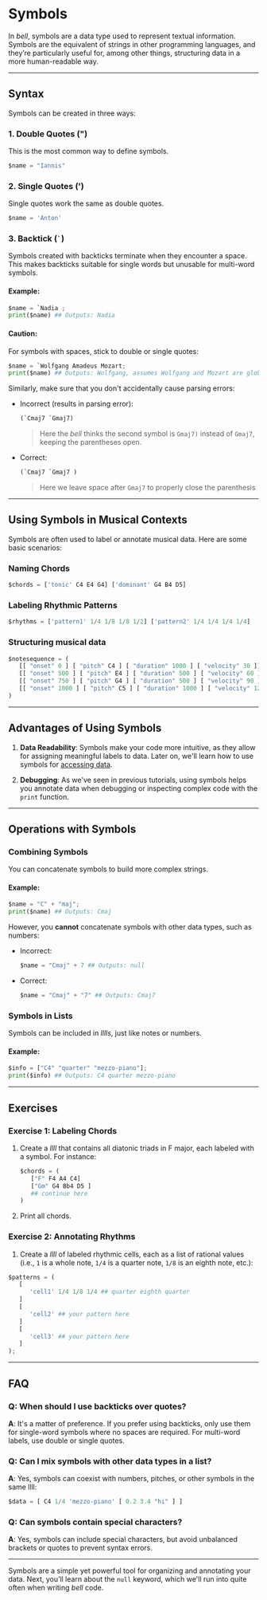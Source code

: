 # Symbols

In _bell_, symbols are a data type used to represent textual information. Symbols are the equivalent of strings in other programming languages, and they’re particularly useful for, among other things, structuring data in a more human-readable way.

---

## Syntax

Symbols can be created in three ways:

### 1. Double Quotes (")

This is the most common way to define symbols.

```py
$name = "Iannis"
```

### 2. Single Quotes (')

Single quotes work the same as double quotes.

```py
$name = 'Anton'
```

### 3. Backtick (`` ` ``)

Symbols created with backticks terminate when they encounter a space. This makes backticks suitable for single words but unusable for multi-word symbols.

#### Example:

```py
$name = `Nadia ;
print($name) ## Outputs: Nadia
```

#### Caution:

For symbols with spaces, stick to double or single quotes:

```py
$name = `Wolfgang Amadeus Mozart;
print($name) ## Outputs: Wolfgang, assumes Wolfgang and Mozart are global variables
```

Similarly, make sure that you don't accidentally cause parsing errors:

- Incorrect (results in parsing error):
  ```py
  (`Cmaj7 `Gmaj7)
  ```
  > Here the _bell_ thinks the second symbol is `Gmaj7)` instead of `Gmaj7`, keeping the parentheses open.
- Correct:

  ```py
  (`Cmaj7 `Gmaj7 )
  ```

  > Here we leave space after `Gmaj7` to properly close the parenthesis

---

## Using Symbols in Musical Contexts

Symbols are often used to label or annotate musical data. Here are some basic scenarios:

### Naming Chords

```py
$chords = ['tonic' C4 E4 G4] ['dominant' G4 B4 D5]
```

### Labeling Rhythmic Patterns

```py
$rhythms = ['pattern1' 1/4 1/8 1/8 1/2] ['pattern2' 1/4 1/4 1/4 1/4]
```

### Structuring musical data

```py
$notesequence = (
   [[ "onset" 0 ] [ "pitch" C4 ] [ "duration" 1000 ] [ "velocity" 30 ]]
   [[ "onset" 500 ] [ "pitch" E4 ] [ "duration" 500 ] [ "velocity" 60 ]]
   [[ "onset" 750 ] [ "pitch" G4 ] [ "duration" 500 ] [ "velocity" 90 ]]
   [[ "onset" 1000 ] [ "pitch" C5 ] [ "duration" 1000 ] [ "velocity" 120 ]]
)
```

---

## Advantages of Using Symbols

1. **Data Readability**: Symbols make your code more intuitive, as they allow for assigning meaningful labels to data. Later on, we'll learn how to use symbols for [accessing data](12_keys.md).

2. **Debugging**: As we've seen in previous tutorials, using symbols helps you annotate data when debugging or inspecting complex code with the `print` function.

---

## Operations with Symbols

### Combining Symbols

You can concatenate symbols to build more complex strings.

#### Example:

```py
$name = "C" + "maj";
print($name) ## Outputs: Cmaj
```

However, you **cannot** concatenate symbols with other data types, such as numbers:

- Incorrect:
  ```py
  $name = "Cmaj" + 7 ## Outputs: null
  ```
- Correct:

  ```py
  $name = "Cmaj" + "7" ## Outputs: Cmaj7
  ```

### Symbols in Lists

Symbols can be included in _lllls_, just like notes or numbers.

#### Example:

```py
$info = ["C4" "quarter" "mezzo-piano"];
print($info) ## Outputs: C4 quarter mezzo-piano
```

---

## Exercises

### Exercise 1: Labeling Chords

1. Create a _llll_ that contains all diatonic triads in F major, each labeled with a symbol. For instance:

   ```py
   $chords = (
      ["F" F4 A4 C4]
      ["Gm" G4 Bb4 D5 ]
      ## continue here
   )
   ```

2. Print all chords.

### Exercise 2: Annotating Rhythms

1. Create a _llll_ of labeled rhythmic cells, each as a list of rational values (i.e., `1` is a whole note, `1/4` is a quarter note, `1/8` is an eighth note, etc.):

```py
$patterns = (
   [
      'cell1' 1/4 1/8 1/4 ## quarter eighth quarter
   ]
   [
      'cell2' ## your pattern here
   ]
   [
      'cell3' ## your pattern here
   ]
);
```

---

## FAQ

### Q: When should I use backticks over quotes?

**A**: It's a matter of preference. If you prefer using backticks, only use them for single-word symbols where no spaces are required. For multi-word labels, use double or single quotes.

### Q: Can I mix symbols with other data types in a list?

**A**: Yes, symbols can coexist with numbers, pitches, or other symbols in the same llll:

```py
$data = [ C4 1/4 'mezzo-piano' [ 0.2 3.4 "hi" ] ]
```

### Q: Can symbols contain special characters?

**A**: Yes, symbols can include special characters, but avoid unbalanced brackets or quotes to prevent syntax errors.

---

Symbols are a simple yet powerful tool for organizing and annotating your data. Next, you’ll learn about the `null` keyword, which we'll run into quite often when writing _bell_ code.
